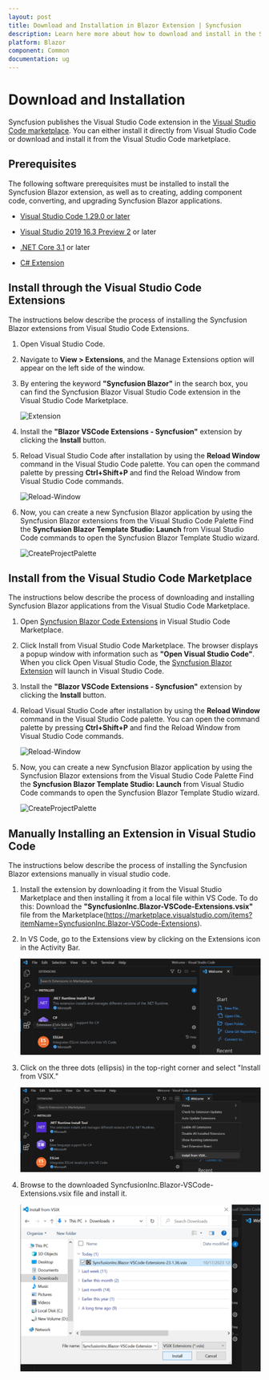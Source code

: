 ```yaml
---
layout: post
title: Download and Installation in Blazor Extension | Syncfusion
description: Learn here more about how to download and install in the Syncfusion Blazor Extension for Visual Studio Code and much more.
platform: Blazor
component: Common
documentation: ug
---
```


# Download and Installation

Syncfusion publishes the Visual Studio Code extension in the [Visual Studio Code marketplace](https://marketplace.visualstudio.com/items?itemName=SyncfusionInc.Blazor-VSCode-Extensions). You can either install it directly from Visual Studio Code or download and install it from the Visual Studio Code marketplace.

## Prerequisites

The following software prerequisites must be installed to install the Syncfusion Blazor extension, as well as to creating, adding component code, converting, and upgrading Syncfusion Blazor applications.

* [Visual Studio Code 1.29.0 or later](https://code.visualstudio.com/download)

* [Visual Studio 2019 16.3 Preview 2](https://visualstudio.microsoft.com/vs/) or later

* [.NET Core 3.1](https://dotnet.microsoft.com/en-us/download/dotnet/3.1) or later

* [C# Extension](https://marketplace.visualstudio.com/items?itemName=ms-dotnettools.csharp)

## Install through the Visual Studio Code Extensions

The instructions below describe the process of installing the Syncfusion Blazor extensions from Visual Studio Code Extensions.

1. Open Visual Studio Code.

2. Navigate to **View > Extensions**, and the Manage Extensions option will appear on the left side of the window.

3. By entering the keyword **"Syncfusion Blazor"** in the search box, you can find the Syncfusion Blazor Visual Studio Code extension in the Visual Studio Code Marketplace.

     ![Extension](images/Extension.png)

4. Install the **"Blazor VSCode Extensions - Syncfusion"** extension by clicking the **Install** button.

5. Reload Visual Studio Code after installation by using the **Reload Window** command in the Visual Studio Code palette. You can open the command palette by pressing **Ctrl+Shift+P** and find the Reload Window from Visual Studio Code commands.

     ![Reload-Window](images/Reload-Window.png)

6. Now, you can create a new Syncfusion Blazor application by using the Syncfusion Blazor extensions from the Visual Studio Code Palette Find the **Syncfusion Blazor Template Studio: Launch** from Visual Studio Code commands to open the Syncfusion Blazor Template Studio wizard.

     ![CreateProjectPalette](images/CreateProjectPalette.png)

## Install from the Visual Studio Code Marketplace

The instructions below describe the process of downloading and installing Syncfusion Blazor applications from the Visual Studio Code Marketplace.

1. Open [Syncfusion Blazor Code Extensions](https://marketplace.visualstudio.com/items?itemName=SyncfusionInc.Blazor-VSCode-Extensions) in Visual Studio Code Marketplace.

2. Click Install from Visual Studio Code Marketplace. The browser displays a popup window with information such as **"Open Visual Studio Code"**. When you click Open Visual Studio Code, the [Syncfusion Blazor Extension](https://marketplace.visualstudio.com/items?itemName=SyncfusionInc.Blazor-VSCode-Extensions) will launch in Visual Studio Code.

3. Install the **"Blazor VSCode Extensions - Syncfusion"** extension by clicking the **Install** button.

4. Reload Visual Studio Code after installation by using the **Reload Window** command in the Visual Studio Code palette. You can open the command palette by pressing **Ctrl+Shift+P** and find the Reload Window from Visual Studio Code commands.

     ![Reload-Window](images/Reload-Window.png)

5. Now, you can create a new Syncfusion Blazor application by using the Syncfusion Blazor extensions from the Visual Studio Code Palette Find the **Syncfusion Blazor Template Studio: Launch** from Visual Studio Code commands to open the Syncfusion Blazor Template Studio wizard.

     ![CreateProjectPalette](images/CreateProjectPalette.png)

## Manually Installing an Extension in Visual Studio Code
The instructions below describe the process of installing the Syncfusion Blazor extensions manually in visual studio code.

1. Install the extension by downloading it from the Visual Studio Marketplace and then installing it from a local file within VS Code. To do this: Download the **"SyncfusionInc.Blazor-VSCode-Extensions.vsix"** file from the Marketplace(https://marketplace.visualstudio.com/items?itemName=SyncfusionInc.Blazor-VSCode-Extensions).

2. In VS Code, go to the Extensions view by clicking on the Extensions icon in the Activity Bar.

      ![ExtensionIcon](images/ExtensionIcon.png)

3. Click on the three dots (ellipsis) in the top-right corner and select "Install from VSIX."

      ![InstallVsix](images/InstallVsix.png)

4. Browse to the downloaded SyncfusionInc.Blazor-VSCode-Extensions.vsix file and install it.

      ![DownloadVsix](images/DownloadVsix.png)
